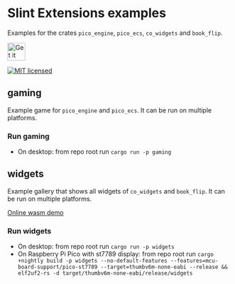 <!--
SPDX-FileCopyrightText: 2022 Florian Blasius <florvanpt@posteo.de>
SPDX-License-Identifier: MIT
-->

# Slint Extensions examples

Examples for the crates `pico_engine`, `pico_ecs`, `co_widgets` and `book_flip`.

<a href="https://codeberg.org/flovansl/co_sl">
    <img alt="Get it on Codeberg" src="https://get-it-on.codeberg.org/get-it-on-blue-on-white.png" height="40">
</a>

[![MIT licensed](https://img.shields.io/badge/license-MIT-blue.svg)](../LICENSES/MIT.txt)

## gaming

Example game for `pico_engine` and `pico_ecs`. It can be run on multiple platforms.

### Run gaming

* On desktop: from repo root run `cargo run -p gaming`

## widgets

Example gallery that shows all widgets of `co_widgets` and `book_flip`. It can be run on multiple platforms.

[Online wasm demo](https://flovansl.codeberg.page/snapshots/widgets/)

### Run widgets

* On desktop: from repo root run `cargo run -p widgets`
* On Raspberry Pi Pico with st7789 display: from repo root run ```cargo +nightly build -p widgets --no-default-features --features=mcu-board-support/pico-st7789 --target=thumbv6m-none-eabi --release && elf2uf2-rs -d target/thumbv6m-none-eabi/release/widgets```